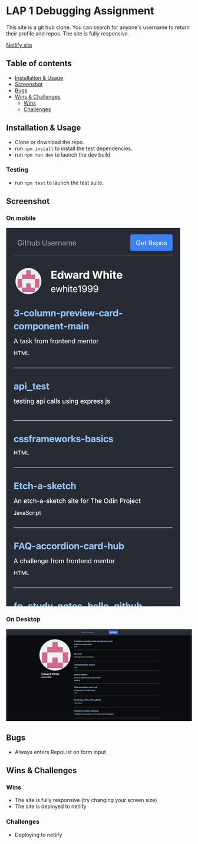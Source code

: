 # LAP 1 Debugging Assignment

This site is a git hub clone. You can search for anyone's username to return their profile and repos. The site is fully responsive.

[Netlify site](git-hub-cloned.netlify.app)

## Table of contents

- [Installation & Usage](#installation--usage)
- [Screenshot](#screenshot)
- [Bugs](#bugs)
- [Wins & Challenges](#wins--challenges)
  - [Wins](#wins)
  - [Challenges](#challenges)

## Installation & Usage

- Clone or download the repo.
- run `npm install` to install the test dependencies.
- run `npm run dev` to launch the dev build

### Testing

- run `npm test` to launch the test suite.

## Screenshot

### On mobile

![mobile](/screenshots/mobile.png)

### On Desktop

![desktop](/screenshots/desktop.png)

## Bugs

- Always enters RepoList on form input

## Wins & Challenges

### Wins

- The site is fully responsive (try changing your screen size)
- The site is deployed to netlify

### Challenges

- Deploying to netlify

